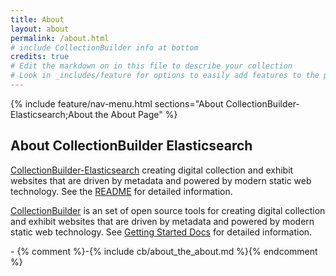 ```yaml
---
title: About
layout: about
permalink: /about.html
# include CollectionBuilder info at bottom
credits: true
# Edit the markdown on in this file to describe your collection
# Look in _includes/feature for options to easily add features to the page
---
```


{% include feature/nav-menu.html sections="About CollectionBuilder-Elasticsearch;About the About Page" %}

## About CollectionBuilder Elasticsearch

[CollectionBuilder-Elasticsearch](https://github.com/CollectionBuilder/collectionbuilder-elasticsearch) creating digital collection and exhibit websites that are driven by metadata and powered by modern static web technology. See the [README](https://github.com/CollectionBuilder/collectionbuilder-elasticsearch/blob/main/README.md) for detailed information.

[CollectionBuilder](https://github.com/CollectionBuilder/) is an set of open source tools for creating digital collection and exhibit websites that are driven by metadata and powered by modern static web technology.
See [Getting Started Docs](https://collectionbuilder.github.io/docs/introduction.html) for detailed information.

-<!-- IMPORTANT!!! DELETE this comment and the include below when you are finished editing this page for your collection. The include below introduces about page features. They will show up on your collection's about page until you delete it.  -->
{% comment %}-{% include cb/about_the_about.md %}{% endcomment %}
